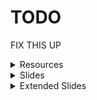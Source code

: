 <style>
    .footer {
        display: none;
    }
</style>

# TODO

FIX THIS UP

<details><summary>Resources</summary><br>


[template](/tut-template/resources/template)
</details>

<details><summary>Slides</summary><br>


[week1](/tut-template/week1)
</details>

<details><summary>Extended Slides</summary><br>


[week1](/tut-template/week1-extended)
</details>